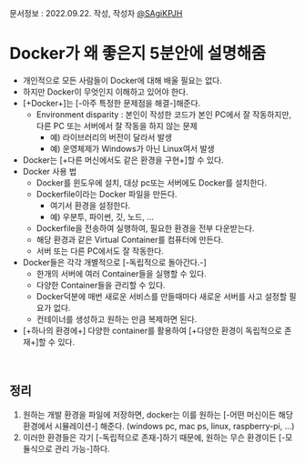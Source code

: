 문서정보 : 2022.09.22. 작성, 작성자 [@SAgiKPJH](https://github.com/SAgiKPJH)
<br>

# Docker가 왜 좋은지 5분안에 설명해줌

- 개인적으로 모든 사람들이 Docker에 대해 배울 필요는 없다.
- 하지만 Docker이 무엇인지 이해하고 있어야 한다.
- [+Docker+]는 [-아주 특정한 문제점을 해결-]해준다.
  - Environment disparity : 본인이 작성한 코드가 본인 PC에서 잘 작동하지만, 다른 PC 또는 서버에서 잘 작동을 하지 않는 문제
    - 예) 라이브러리의 버전이 달라서 발생
    - 예) 운영체제가 Windows가 아닌 Linux여서 발생
- Docker는 [+다른 머신에서도 같은 환경을 구현+]할 수 있다.
- Docker 사용 법
  - Docker를 윈도우에 설치, 대상 pc또는 서버에도 Docker를 설치한다.
  - Dockerfile이라는 Docker 파일을 만든다.
    - 여기서 환경을 설정한다.
    - 예) 우분투, 파이썬, 깃, 노드, ...
  - Dockerfile을 전송하여 실행하여, 필요한 환경을 전부 다운받는다.
  - 해당 환경과 같은 Virtual Container를 컴퓨터에 만든다.
  - 서버 또는 다른 PC에서도 잘 작동한다.
- Docker들은 각각 개별적으로 [-독립적으로 돌아간다.-]
  - 한개의 서버에 여러 Container들을 실행할 수 있다.
  - 다양한 Container들을 관리할 수 있다.
  - Docker덕분에 매번 새로운 서비스를 만들때마다 새로운 서버를 사고 설정할 필요가 없다.
  - 컨테이너를 생성하고 원하는 만큼 복제하면 된다.
- [+하나의 환경에+] 다양한 container를 활용하여 [+다양한 환경이 독립적으로 존재+]할 수 있다.

<br>

## 정리

1. 원하는 개발 환경을 파일에 저장하면, docker는 이를 원하는 [-어떤 머신이든 해당 환경에서 시뮬레이션-] 해준다. (windows pc, mac ps, linux, raspberry-pi, ...)
2. 이러한 환경들은 각기 [-독립적으로 존재-]하기 때문에, 원하는 무슨 환경이든 [-모듈식으로 관리 가능-]하다.
